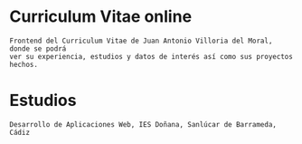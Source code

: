 # Curriculum Vitae online

    Frontend del Curriculum Vitae de Juan Antonio Villoria del Moral, donde se podrá 
    ver su experiencia, estudios y datos de interés así como sus proyectos hechos.

# Estudios

    Desarrollo de Aplicaciones Web, IES Doñana, Sanlúcar de Barrameda, Cádiz
